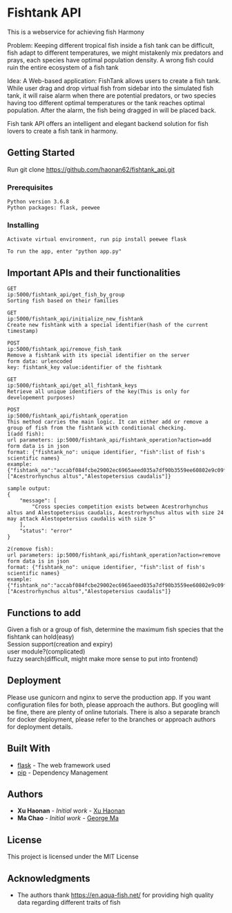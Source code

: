 # Fishtank API

This is a webservice for achieving fish Harmony

Problem: Keeping different tropical fish inside a fish tank can be difficult, fish adapt to different temperatures, we might mistakenly mix predators and prays, each species have optimal population density. A wrong fish could ruin the entire ecosystem of a fish tank

Idea: A Web-based application: FishTank allows users to create a fish tank. While user drag and drop virtual fish from sidebar into the simulated fish tank, it will raise alarm when there are potential predators, or two species having too different optimal temperatures or the tank reaches optimal population. After the alarm, the fish being dragged in will be placed back.

Fish tank API offers an intelligent and elegant backend solution for fish lovers to create a fish tank in harmony.

## Getting Started

Run git clone <https://github.com/haonan62/fishtank_api.git>

### Prerequisites

```
Python version 3.6.8
Python packages: flask, peewee
```

### Installing

```
Activate virtual environment, run pip install peewee flask
```

```
To run the app, enter "python app.py"
```

## Important APIs and their functionalities

```
GET
ip:5000/fishtank_api/get_fish_by_group
Sorting fish based on their families
```

```
GET
ip:5000/fishtank_api/initialize_new_fishtank
Create new fishtank with a special identifier(hash of the current timestamp)
```

```
POST
ip:5000/fishtank_api/remove_fish_tank
Remove a fishtank with its special identifier on the server
form data: urlencoded
key: fishtank_key value:identifier of the fishtank
```

```
GET
ip:5000/fishtank_api/get_all_fishtank_keys
Retrieve all unique identifiers of the key(This is only for developement purposes)
```

```
POST
ip:5000/fishtank_api/fishtank_operation
This method carries the main logic. It can either add or remove a group of fish from the fishtank with conditional checking.
1(add fish):
url parameters: ip:5000/fishtank_api/fishtank_operation?action=add
form data is in json
format: {"fishtank_no": unique identifier, "fish":list of fish's scientific names}
example: {"fishtank_no":"accabf084fcbe29002ec6965aeed035a7df90b3559ee60802e9c09f83398dbce","fish":["Acestrorhynchus altus","Alestopetersius caudalis"]}

sample output:
{
    "message": [
        "Cross species competition exists between Acestrorhynchus altus and Alestopetersius caudalis, Acestrorhynchus altus with size 24 may attack Alestopetersius caudalis with size 5"
    ],
    "status": "error"
}

2(remove fish):
url parameters: ip:5000/fishtank_api/fishtank_operation?action=remove
form data is in json
format: {"fishtank_no": unique identifier, "fish":list of fish's scientific names}
example: {"fishtank_no":"accabf084fcbe29002ec6965aeed035a7df90b3559ee60802e9c09f83398dbce","fish":["Acestrorhynchus altus","Alestopetersius caudalis"]}
```

## Functions to add
Given a fish or a group of fish, determine the maximum fish species that the fishtank can hold(easy)  
Session support(creation and expiry)  
user module?(complicated)  
fuzzy search(difficult, might make more sense to put into frontend)


## Deployment

Please use gunicorn and nginx to serve the production app. If you want configuration files for both, please approach the authors. But googling will be fine, there are plenty of online tutorials.
There is also a separate branch for docker deployment, please refer to the branches or approach authors for deployment details.

## Built With

* [flask](https://flask.palletsprojects.com/en/1.0.x/) - The web framework used
* [pip](https://pypi.org/project/pip/) - Dependency Management

## Authors

* **Xu Haonan** - *Initial work* - [Xu Haonan](https://github.com/haonan62)
* **Ma Chao** - *Initial work* - [George Ma](https://github.com/G1335721N)

## License

This project is licensed under the MIT License

## Acknowledgments

* The authors thank <https://en.aqua-fish.net/> for providing high quality data regarding different traits of fish